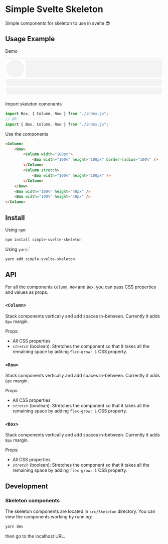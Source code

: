 # Simple Svelte Skeleton

Simple components for skeleton to use in svelte 😎

## Usage Example

Demo

![Demo 1](.github/Screenshot_1.png)

Import skeleton comonents

```javascript
import Box, { Column, Row } from "./index.js";
// OR
import { Box, Column, Row } from "./index.js";
```

Use the components

```html
<Column>
	<Row>
		<Column width="100px">
			<Box width="100%" height="100px" border-radius="100%" />
		</Column>
		<Column stretch>
			<Box width="100%" height="100px" />
		</Column>
	</Row>
	<Box width="100%" height="40px" />
	<Box width="100%" height="40px" />
</Column>
```

## Install

Using `npm`:

````sh
npm install simple-svelte-skeleton
````

Using `yarn`:`

````sh
yarn add simple-svelte-skeleton
````

## API
For all the components `Column`, `Row` and `Box`, you can pass CSS properties and values as props.

### `<Column>`

Stack components vertically and add spaces in-between. Currently it adds `8px` margin.

Props:

- All CSS properties
- *`stretch`* (boolean): Stretches the component so that it takes all the remaining space by adding `flex-grow: 1` CSS property.

### `<Row>`

Stack components vertically and add spaces in-between. Currently it adds `8px` margin.

Props:

- All CSS properties
- *`stretch`* (boolean): Stretches the component so that it takes all the remaining space by adding `flex-grow: 1` CSS property.

### `<Box>`

Stack components vertically and add spaces in-between. Currently it adds `8px` margin.

Props:

- All CSS properties
- *`stretch`* (boolean): Stretches the component so that it takes all the remaining space by adding `flex-grow: 1` CSS property.

## Development

### Skeleton components
The skeleton components are located in `src/Skeleton` directory. You can view the components working by running:

```sh
yarn dev
```
then go to the localhost URL.
